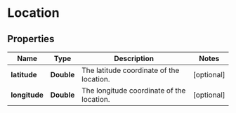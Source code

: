 

# Location


## Properties

Name | Type | Description | Notes
------------ | ------------- | ------------- | -------------
**latitude** | **Double** | The latitude coordinate of the location. |  [optional]
**longitude** | **Double** | The longitude coordinate of the location. |  [optional]




